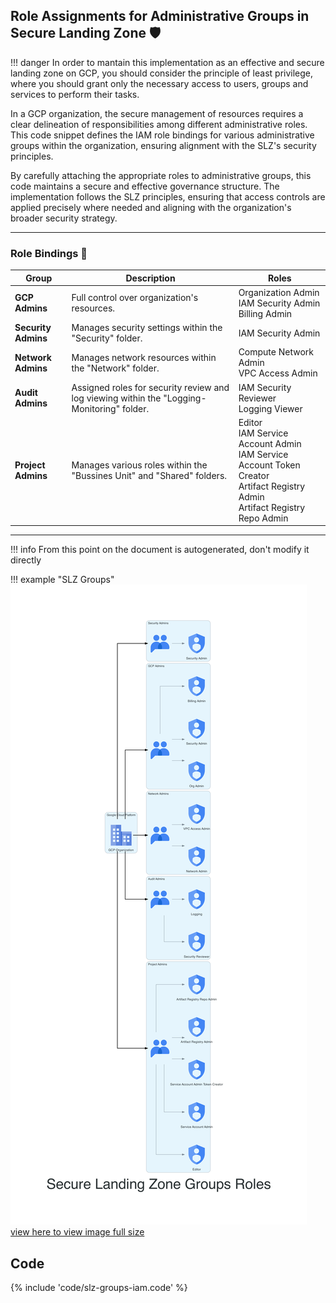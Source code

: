 ## Role Assignments for Administrative Groups in Secure Landing Zone 🛡️

!!! danger
    In order to mantain this implementation as an effective and secure landing zone on GCP, you should consider the principle of least privilege,
    where you should grant only the necessary access to users, groups and services to perform their tasks.

In a GCP organization, the secure management of resources requires a clear delineation of responsibilities among different administrative roles. This code snippet defines the IAM role bindings for various administrative groups within the organization, ensuring alignment with the SLZ's security principles.

By carefully attaching the appropriate roles to administrative groups, this code maintains a secure and effective governance structure. The implementation follows the SLZ principles, ensuring that access controls are applied precisely where needed and aligning with the organization's broader security strategy.

---

### Role Bindings 🔄

| Group               | Description                                                                                | Roles                                                                                                                                       |
| ------------------- | ------------------------------------------------------------------------------------------ | ------------------------------------------------------------------------------------------------------------------------------------------- |
| **GCP Admins**      | Full control over organization's resources.                                                | Organization Admin <br> IAM Security Admin <br> Billing Admin                                                                               |
| **Security Admins** | Manages security settings within the "Security" folder.                                    | IAM Security Admin                                                                                                                          |
| **Network Admins**  | Manages network resources within the "Network" folder.                                     | Compute Network Admin <br> VPC Access Admin                                                                                                 |
| **Audit Admins**    | Assigned roles for security review and log viewing within the "Logging-Monitoring" folder. | IAM Security Reviewer <br> Logging Viewer                                                                                                   |
| **Project Admins**  | Manages various roles within the "Bussines Unit" and "Shared" folders.                     | Editor <br> IAM Service Account Admin <br> IAM Service Account Token Creator <br> Artifact Registry Admin <br> Artifact Registry Repo Admin |

---

!!! info
    From this point on the document is autogenerated, don't modify it directly

!!! example "SLZ Groups"
    ![image info](./img/slz-groups-iam.png)
    [view here to view image full size](./img/slz-groups-iam.png)

## Code

{% include 'code/slz-groups-iam.code' %}
